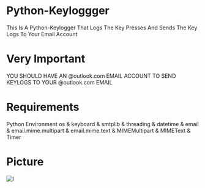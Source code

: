 # Python-Keyloggger
This Is A Python-Keylogger That Logs The Key Presses And Sends The Key Logs To Your Email Account

# Very Important
YOU SHOULD HAVE AN @outlook.com EMAIL ACCOUNT TO SEND KEYLOGS TO YOUR @outlook.com EMAIL

# Requirements
Python Environment
os &
keyboard &
smtplib &
threading &
datetime &
email &
email.mime.multipart &
email.mime.text &
MIMEMultipart &
MIMEText &
Timer

# Picture
![l](https://user-images.githubusercontent.com/112188096/187657963-649ea1e3-114b-4d65-bdf9-049787d63867.png)
